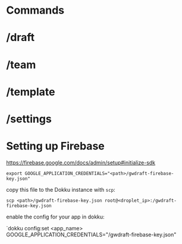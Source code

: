 # Commands

# /draft

# /team

# /template

# /settings

# Setting up Firebase

https://firebase.google.com/docs/admin/setup#initialize-sdk

`export GOOGLE_APPLICATION_CREDENTIALS="<path>/gwdraft-firebase-key.json"`

copy this file to the Dokku instance with `scp`:

`scp <path>/gwdraft-firebase-key.json root@<droplet_ip>:/gwdraft-firebase-key.json`

enable the config for your app in dokku:

`dokku config:set <app_name> GOOGLE_APPLICATION_CREDENTIALS="/gwdraft-firebase-key.json"
